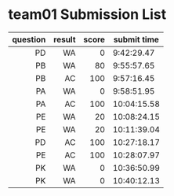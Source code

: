 # team01 Submission List
question | result | score | submit time
----:|----:|-----:|-----
PD | WA | 0 |  9:42:29.47 
PB | WA | 80 |  9:55:57.65 
PB | AC | 100 |  9:57:16.45 
PA | WA | 0 |  9:58:51.95 
PA | AC | 100 | 10:04:15.58 
PE | WA | 20 | 10:08:24.15 
PE | WA | 20 | 10:11:39.04 
PD | AC | 100 | 10:27:18.17 
PE | AC | 100 | 10:28:07.97 
PK | WA | 0 | 10:36:50.99 
PK | WA | 0 | 10:40:12.13 

